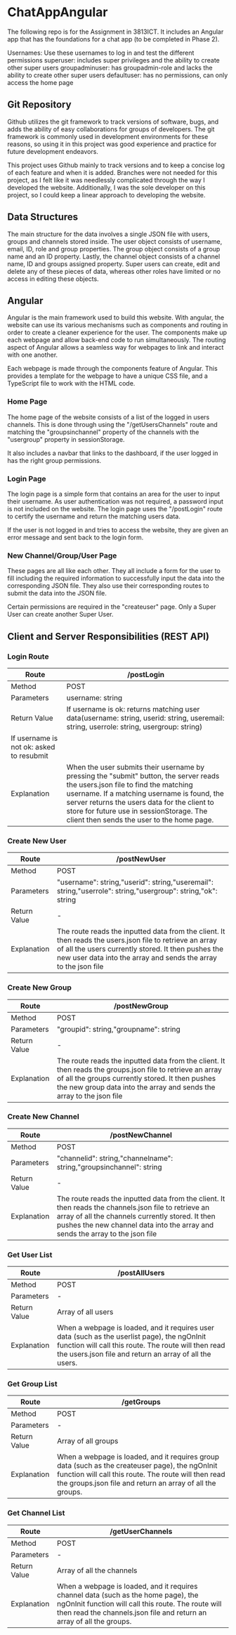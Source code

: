 # ChatAppAngular
The following repo is for the Assignment in 3813ICT. It includes an Angular app that has the foundations for a chat app (to be completed in Phase 2).

Usernames: Use these usernames to log in and test the different permissions
superuser: includes super privileges and the ability to create other super users
groupadminuser: has groupadmin-role and lacks the ability to create other super users
defaultuser: has no permissions, can only access the home page

## Git Repository

Github utilizes the git framework to track versions of software, bugs, and adds the ability of easy collaborations for groups of developers. The git framework is commonly used in development environments for these reasons, so using it in this project was good experience and practice for future development endeavors.

This project uses Github mainly to track versions and to keep a concise log of each feature and when it is added. Branches were not needed for this project, as I felt like it was needlessly complicated through the way I developed the website. Additionally, I was the sole developer on this project, so I could keep a linear approach to developing the website.

## Data Structures

The main structure for the data involves a single JSON file with users, groups and channels stored inside. The user object consists of username, email, ID, role and group properties. The group object consists of a group name and an ID property. Lastly, the channel object consists of a channel name, ID and groups assigned property. Super users can create, edit and delete any of these pieces of data, whereas other roles have limited or no access in editing these objects.

## Angular

Angular is the main framework used to build this website. With angular, the website can use its various mechanisms such as components and routing in order to create a cleaner experience for the user. The components make up each webpage and allow back-end code to run simultaneously. The routing aspect of Angular allows a seamless way for webpages to link and interact with one another.

Each webpage is made through the components feature of Angular. This provides a template for the webpage to have a unique CSS file, and a TypeScript file to work with the HTML code.

### Home Page

The home page of the website consists of a list of the logged in users channels. This is done through using the "/getUsersChannels" route and matching the "groupsinchannel" property of the channels with the "usergroup" property in sessionStorage.

It also includes a navbar that links to the dashboard, if the user logged in has the right group permissions.

### Login Page

The login page is a simple form that contains an area for the user to input their username. As user authentication was not required, a password input is not included on the website. The login page uses the "/postLogin" route to certify the username and return the matching users data.

If the user is not logged in and tries to access the website, they are given an error message and sent back to the login form.

### New Channel/Group/User Page

These pages are all like each other. They all include a form for the user to fill including the required information to successfully input the data into the corresponding JSON file. They also use their corresponding routes to submit the data into the JSON file.

Certain permissions are required in the "createuser" page. Only a Super User can create another Super User.

## Client and Server Responsibilities (REST API)

### Login Route

| Route | /postLogin |
| --- | --- |
| Method | POST |
| Parameters | username: string |
| Return Value | If username is ok: returns matching user data(username: string, userid: string, useremail: string, userrole: string, usergroup: string)
If username is not ok: asked to resubmit |
| Explanation | When the user submits their username by pressing the "submit" button, the server reads the users.json file to find the matching username. If a matching username is found, the server returns the users data for the client to store for future use in sessionStorage. The client then sends the user to the home page. |

### Create New User

| Route | /postNewUser |
| --- | --- |
| Method | POST |
| Parameters | "username": string,"userid": string,"useremail": string,"userrole": string,"usergroup": string,"ok": string |
| Return Value | - |
| Explanation | The route reads the inputted data from the client. It then reads the users.json file to retrieve an array of all the users currently stored. It then pushes the new user data into the array and sends the array to the json file |

### Create New Group

| Route | /postNewGroup |
| --- | --- |
| Method | POST |
| Parameters | "groupid": string,"groupname": string |
| Return Value | - |
| Explanation | The route reads the inputted data from the client. It then reads the groups.json file to retrieve an array of all the groups currently stored. It then pushes the new group data into the array and sends the array to the json file |

### Create New Channel

| Route | /postNewChannel |
| --- | --- |
| Method | POST |
| Parameters | "channelid": string,"channelname": string,"groupsinchannel": string |
| Return Value | - |
| Explanation | The route reads the inputted data from the client. It then reads the channels.json file to retrieve an array of all the channels currently stored. It then pushes the new channel data into the array and sends the array to the json file |

### Get User List

| Route | /postAllUsers |
| --- | --- |
| Method | POST |
| Parameters | - |
| Return Value | Array of all users |
| Explanation | When a webpage is loaded, and it requires user data (such as the userlist page), the ngOnInit function will call this route. The route will then read the users.json file and return an array of all the users. |

### Get Group List

| Route | /getGroups |
| --- | --- |
| Method | POST |
| Parameters | - |
| Return Value | Array of all groups |
| Explanation | When a webpage is loaded, and it requires group data (such as the createuser page), the ngOnInit function will call this route. The route will then read the groups.json file and return an array of all the groups. |

### Get Channel List

| Route | /getUserChannels |
| --- | --- |
| Method | POST |
| Parameters | - |
| Return Value | Array of all the channels |
| Explanation | When a webpage is loaded, and it requires channel data (such as the home page), the ngOnInit function will call this route. The route will then read the channels.json file and return an array of all the groups. |